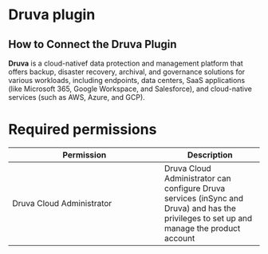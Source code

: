 # Druva plugin

## How to Connect the Druva Plugin

**Druva** is a cloud-nativef data protection and management platform that offers backup, disaster recovery, archival, and governance solutions for various workloads, including endpoints, data centers, SaaS applications (like Microsoft 365, Google Workspace, and Salesforce), and cloud-native services (such as AWS, Azure, and GCP).

# Required permissions <a href="#h_0bb427264a" id="h_0bb427264a"></a>

<table><thead><tr><th width="289">Permission</th><th>Description</th></tr></thead><tbody><tr><td>Druva Cloud Administrator</td><td>Druva Cloud Administrator can configure Druva services (inSync and Druva) and has the privileges to set up and manage the product account</td></tr></tbody></table>
